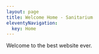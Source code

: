 ```yaml
---
layout: page
title: Welcome Home - Sanitarium
eleventyNavigation:
  key: Home
---
```


Welcome to the best website ever. 
